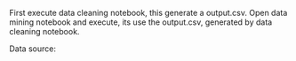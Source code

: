 First execute data cleaning notebook, this generate a output.csv. 
Open data mining notebook and execute, its use the output.csv,  generated by data cleaning notebook. 

Data source:
